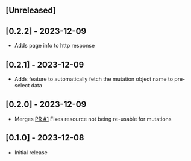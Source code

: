 ## [Unreleased]

## [0.2.2] - 2023-12-09

- Adds page info to http response

## [0.2.1] - 2023-12-09

- Adds feature to automatically fetch the mutation object name to pre-select data

## [0.2.0] - 2023-12-09

- Merges [PR #1](https://github.com/Idjent/shopify_api_bruv/pull/1) Fixes resource not being re-usable for mutations

## [0.1.0] - 2023-12-08

- Initial release
